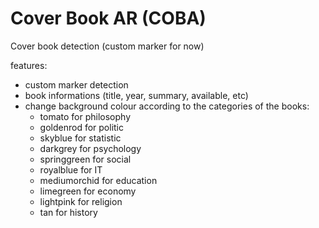 # Cover Book AR (COBA)
Cover book detection
(custom marker for now)

features:
- custom marker detection
- book informations (title, year, summary, available, etc)
- change background colour according to the categories of the books:
    - tomato for philosophy
    - goldenrod for politic
    - skyblue for statistic
    - darkgrey for psychology
    - springgreen for social
    - royalblue for IT
    - mediumorchid for education
    - limegreen for economy
    - lightpink for religion
    - tan for history

